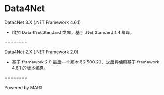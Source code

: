 Data4Net
========

Data4Net 3.X (.NET Framework 4.6.1)
* 增加 Data4Net.Standard 类库，基于 .Net Standard 1.4 编译。

========

Data4Net 2.X (.NET Framework 2.0)
* 基于 framework 2.0 最后一个版本号2.500.22，之后将使用基于 framework 4.6.1 的版本编译。

========

Powered by MARS



